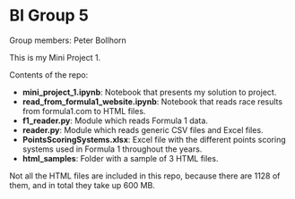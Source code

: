 # BI Group 5

Group members: Peter Bollhorn

This is my Mini Project 1.

Contents of the repo:
- **mini_project_1.ipynb**: Notebook that presents my solution to project.
- **read_from_formula1_website.ipynb**: Notebook that reads race results from formula1.com to HTML files.
- **f1_reader.py**: Module which reads Formula 1 data.
- **reader.py**: Module which reads generic CSV files and Excel files.
- **PointsScoringSystems.xlsx**: Excel file with the different points scoring systems used in Formula 1 throughout the years.
- **html_samples**: Folder with a sample of 3 HTML files.

Not all the HTML files are included in this repo, because there are 1128 of them, and in total they take up 600 MB.